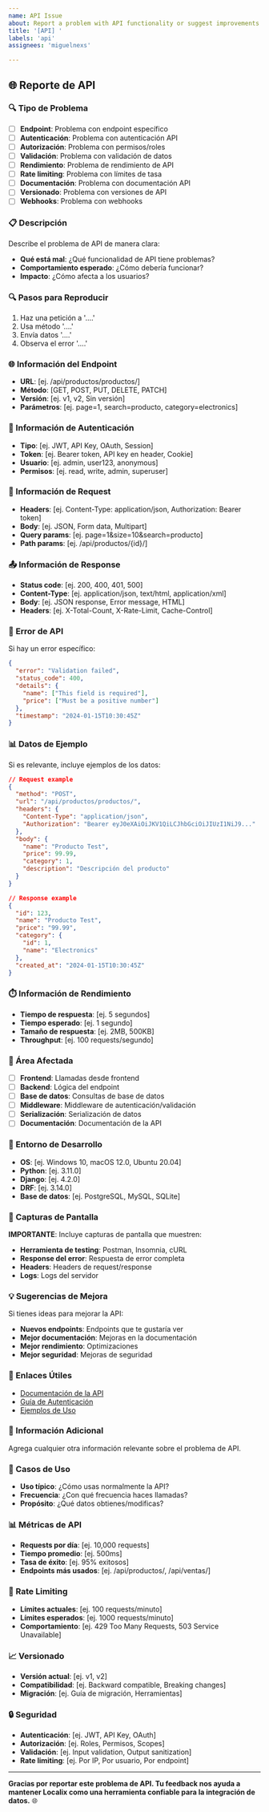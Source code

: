 ```yaml
---
name: API Issue
about: Report a problem with API functionality or suggest improvements
title: '[API] '
labels: 'api'
assignees: 'miguelnexs'

---
```


## 🌐 Reporte de API

### 🔍 Tipo de Problema

- [ ] **Endpoint**: Problema con endpoint específico
- [ ] **Autenticación**: Problema con autenticación API
- [ ] **Autorización**: Problema con permisos/roles
- [ ] **Validación**: Problema con validación de datos
- [ ] **Rendimiento**: Problema de rendimiento de API
- [ ] **Rate limiting**: Problema con límites de tasa
- [ ] **Documentación**: Problema con documentación API
- [ ] **Versionado**: Problema con versiones de API
- [ ] **Webhooks**: Problema con webhooks

### 📋 Descripción

Describe el problema de API de manera clara:

- **Qué está mal**: ¿Qué funcionalidad de API tiene problemas?
- **Comportamiento esperado**: ¿Cómo debería funcionar?
- **Impacto**: ¿Cómo afecta a los usuarios?

### 🔍 Pasos para Reproducir

1. Haz una petición a '....'
2. Usa método '....'
3. Envía datos '....'
4. Observa el error '....'

### 🌐 Información del Endpoint

- **URL**: [ej. /api/productos/productos/]
- **Método**: [GET, POST, PUT, DELETE, PATCH]
- **Versión**: [ej. v1, v2, Sin versión]
- **Parámetros**: [ej. page=1, search=producto, category=electronics]

### 🔐 Información de Autenticación

- **Tipo**: [ej. JWT, API Key, OAuth, Session]
- **Token**: [ej. Bearer token, API key en header, Cookie]
- **Usuario**: [ej. admin, user123, anonymous]
- **Permisos**: [ej. read, write, admin, superuser]

### 📝 Información de Request

- **Headers**: [ej. Content-Type: application/json, Authorization: Bearer token]
- **Body**: [ej. JSON, Form data, Multipart]
- **Query params**: [ej. page=1&size=10&search=producto]
- **Path params**: [ej. /api/productos/{id}/]

### 📤 Información de Response

- **Status code**: [ej. 200, 400, 401, 500]
- **Content-Type**: [ej. application/json, text/html, application/xml]
- **Body**: [ej. JSON response, Error message, HTML]
- **Headers**: [ej. X-Total-Count, X-Rate-Limit, Cache-Control]

### 🐛 Error de API

Si hay un error específico:

```json
{
  "error": "Validation failed",
  "status_code": 400,
  "details": {
    "name": ["This field is required"],
    "price": ["Must be a positive number"]
  },
  "timestamp": "2024-01-15T10:30:45Z"
}
```

### 📊 Datos de Ejemplo

Si es relevante, incluye ejemplos de los datos:

```json
// Request example
{
  "method": "POST",
  "url": "/api/productos/productos/",
  "headers": {
    "Content-Type": "application/json",
    "Authorization": "Bearer eyJ0eXAiOiJKV1QiLCJhbGciOiJIUzI1NiJ9..."
  },
  "body": {
    "name": "Producto Test",
    "price": 99.99,
    "category": 1,
    "description": "Descripción del producto"
  }
}

// Response example
{
  "id": 123,
  "name": "Producto Test",
  "price": "99.99",
  "category": {
    "id": 1,
    "name": "Electronics"
  },
  "created_at": "2024-01-15T10:30:45Z"
}
```

### ⏱️ Información de Rendimiento

- **Tiempo de respuesta**: [ej. 5 segundos]
- **Tiempo esperado**: [ej. 1 segundo]
- **Tamaño de respuesta**: [ej. 2MB, 500KB]
- **Throughput**: [ej. 100 requests/segundo]

### 🎯 Área Afectada

- [ ] **Frontend**: Llamadas desde frontend
- [ ] **Backend**: Lógica del endpoint
- [ ] **Base de datos**: Consultas de base de datos
- [ ] **Middleware**: Middleware de autenticación/validación
- [ ] **Serialización**: Serialización de datos
- [ ] **Documentación**: Documentación de la API

### 🔧 Entorno de Desarrollo

- **OS**: [ej. Windows 10, macOS 12.0, Ubuntu 20.04]
- **Python**: [ej. 3.11.0]
- **Django**: [ej. 4.2.0]
- **DRF**: [ej. 3.14.0]
- **Base de datos**: [ej. PostgreSQL, MySQL, SQLite]

### 📸 Capturas de Pantalla

**IMPORTANTE**: Incluye capturas de pantalla que muestren:

- **Herramienta de testing**: Postman, Insomnia, cURL
- **Response del error**: Respuesta de error completa
- **Headers**: Headers de request/response
- **Logs**: Logs del servidor

### 💡 Sugerencias de Mejora

Si tienes ideas para mejorar la API:

- **Nuevos endpoints**: Endpoints que te gustaría ver
- **Mejor documentación**: Mejoras en la documentación
- **Mejor rendimiento**: Optimizaciones
- **Mejor seguridad**: Mejoras de seguridad

### 🔗 Enlaces Útiles

- [Documentación de la API](https://github.com/miguelnexs/localix/wiki/api)
- [Guía de Autenticación](https://github.com/miguelnexs/localix/wiki/authentication)
- [Ejemplos de Uso](https://github.com/miguelnexs/localix/wiki/api-examples)

### 📝 Información Adicional

Agrega cualquier otra información relevante sobre el problema de API.

### 🎯 Casos de Uso

- **Uso típico**: ¿Cómo usas normalmente la API?
- **Frecuencia**: ¿Con qué frecuencia haces llamadas?
- **Propósito**: ¿Qué datos obtienes/modificas?

### 📊 Métricas de API

- **Requests por día**: [ej. 10,000 requests]
- **Tiempo promedio**: [ej. 500ms]
- **Tasa de éxito**: [ej. 95% exitosos]
- **Endpoints más usados**: [ej. /api/productos/, /api/ventas/]

### 🔄 Rate Limiting

- **Límites actuales**: [ej. 100 requests/minuto]
- **Límites esperados**: [ej. 1000 requests/minuto]
- **Comportamiento**: [ej. 429 Too Many Requests, 503 Service Unavailable]

### 📈 Versionado

- **Versión actual**: [ej. v1, v2]
- **Compatibilidad**: [ej. Backward compatible, Breaking changes]
- **Migración**: [ej. Guía de migración, Herramientas]

### 🔒 Seguridad

- **Autenticación**: [ej. JWT, API Key, OAuth]
- **Autorización**: [ej. Roles, Permisos, Scopes]
- **Validación**: [ej. Input validation, Output sanitization]
- **Rate limiting**: [ej. Por IP, Por usuario, Por endpoint]

---

**Gracias por reportar este problema de API. Tu feedback nos ayuda a mantener Localix como una herramienta confiable para la integración de datos.** 🌐
